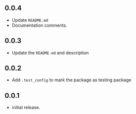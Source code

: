 ## 0.0.4
* Update `README.md`
* Documentation comments.

## 0.0.3
* Update the `README.md` and description

## 0.0.2
* Add `.test_config` to mark the package as testing package

## 0.0.1

* initial release.

